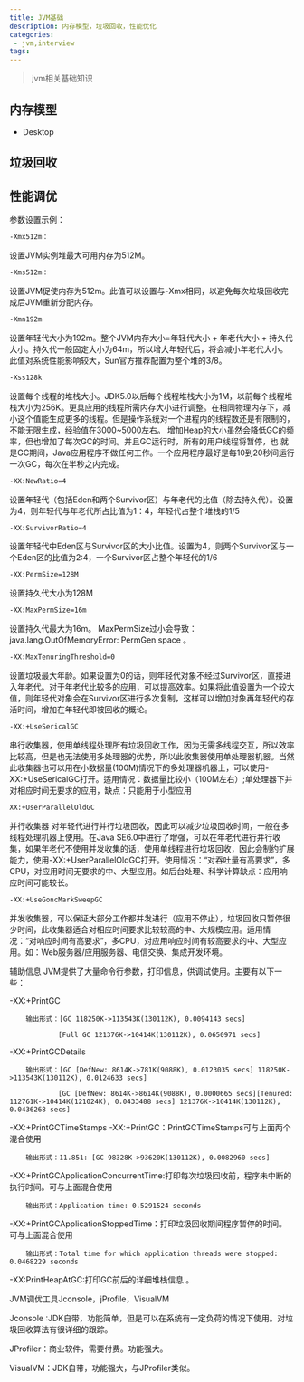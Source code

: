 ```yaml
---
title: JVM基础
description: 内存模型，垃圾回收，性能优化
categories:
 - jvm,interview
tags:
---
```


> jvm相关基础知识



## 内存模型

* Desktop


## 垃圾回收




## 性能调优

参数设置示例：

```sh 
-Xmx512m：
```

   设置JVM实例堆最大可用内存为512M。

```sh 
-Xms512m：
```

   设置JVM促使内存为512m。此值可以设置与-Xmx相同，以避免每次垃圾回收完成后JVM重新分配内存。

```sh 
-Xmn192m
```

   设置年轻代大小为192m。整个JVM内存大小=年轻代大小 + 年老代大小 + 持久代大小。持久代一般固定大小为64m，所以增大年轻代后，将会减小年老代大小。此值对系统性能影响较大，Sun官方推荐配置为整个堆的3/8。

```sh 
-Xss128k
```

   设置每个线程的堆栈大小。JDK5.0以后每个线程堆栈大小为1M，以前每个线程堆栈大小为256K。更具应用的线程所需内存大小进行调整。在相同物理内存下，减小这个值能生成更多的线程。但是操作系统对一个进程内的线程数还是有限制的，不能无限生成，经验值在3000~5000左右。
 增加Heap的大小虽然会降低GC的频率，但也增加了每次GC的时间。并且GC运行时，所有的用户线程将暂停，也 就是GC期间，Java应用程序不做任何工作。一个应用程序最好是每10到20秒间运行一次GC，每次在半秒之内完成。

```sh 
-XX:NewRatio=4
```

设置年轻代（包括Eden和两个Survivor区）与年老代的比值（除去持久代）。设置为4，则年轻代与年老代所占比值为1：4，年轻代占整个堆栈的1/5

```sh 
-XX:SurvivorRatio=4
```

设置年轻代中Eden区与Survivor区的大小比值。设置为4，则两个Survivor区与一个Eden区的比值为2:4，一个Survivor区占整个年轻代的1/6

```sh 
-XX:PermSize=128M 
```

设置持久代大小为128M

```sh
-XX:MaxPermSize=16m
```

设置持久代最大为16m。 MaxPermSize过小会导致：java.lang.OutOfMemoryError: PermGen space 。

```sh 
-XX:MaxTenuringThreshold=0
```

设置垃圾最大年龄。如果设置为0的话，则年轻代对象不经过Survivor区，直接进入年老代。对于年老代比较多的应用，可以提高效率。如果将此值设置为一个较大值，则年轻代对象会在Survivor区进行多次复制，这样可以增加对象再年轻代的存活时间，增加在年轻代即被回收的概论。

```sh 
-XX:+UseSericalGC
```

串行收集器，使用单线程处理所有垃圾回收工作，因为无需多线程交互，所以效率比较高，但是也无法使用多处理器的优势，所以此收集器使用单处理器机器。当然此收集器也可以用在小数据量(100M)情况下的多处理器机器上，可以使用-XX:+UseSericalGC打开。适用情况：数据量比较小（100M左右）;单处理器下并对相应时间无要求的应用，缺点：只能用于小型应用

```sh 
XX:+UserParallelOldGC
```

并行收集器
对年轻代进行并行垃圾回收，因此可以减少垃圾回收时间，一般在多线程处理机器上使用。在Java SE6.0中进行了增强，可以在年老代进行并行收集，如果年老代不使用并发收集的话，使用单线程进行垃圾回收，因此会制约扩展能力，使用-XX:+UserParallelOldGC打开。使用情况：“对吞吐量有高要求”，多CPU，对应用时间无要求的中、大型应用。如后台处理、科学计算缺点：应用响应时间可能较长。

```sh 
-XX:+UseGoncMarkSweepGC
```

并发收集器，可以保证大部分工作都并发进行（应用不停止），垃圾回收只暂停很少时间，此收集器适合对相应时间要求比较较高的中、大规模应用。适用情况：“对响应时间有高要求”，多CPU，对应用响应时间有较高要求的中、大型应用。如：Web服务器/应用服务器、电信交换、集成开发环境。

辅助信息
JVM提供了大量命令行参数，打印信息，供调试使用。主要有以下一些：


-XX:+PrintGC

		输出形式：[GC 118250K->113543K(130112K), 0.0094143 secs]

                [Full GC 121376K->10414K(130112K), 0.0650971 secs]

-XX:+PrintGCDetails

		输出形式：[GC [DefNew: 8614K->781K(9088K), 0.0123035 secs] 118250K->113543K(130112K), 0.0124633 secs]

                [GC [DefNew: 8614K->8614K(9088K), 0.0000665 secs][Tenured: 112761K->10414K(121024K), 0.0433488 secs] 121376K->10414K(130112K), 0.0436268 secs]

-XX:+PrintGCTimeStamps -XX:+PrintGC：PrintGCTimeStamps可与上面两个混合使用

		输出形式：11.851: [GC 98328K->93620K(130112K), 0.0082960 secs]

-XX:+PrintGCApplicationConcurrentTime:打印每次垃圾回收前，程序未中断的执行时间。可与上面混合使用

		输出形式：Application time: 0.5291524 seconds

-XX:+PrintGCApplicationStoppedTime：打印垃圾回收期间程序暂停的时间。可与上面混合使用

		输出形式：Total time for which application threads were stopped: 0.0468229 seconds

-XX:PrintHeapAtGC:打印GC前后的详细堆栈信息 。

JVM调优工具Jconsole，jProfile，VisualVM

 Jconsole :JDK自带，功能简单，但是可以在系统有一定负荷的情况下使用。对垃圾回收算法有很详细的跟踪。

 JProfiler：商业软件，需要付费。功能强大。

 VisualVM：JDK自带，功能强大，与JProfiler类似。

